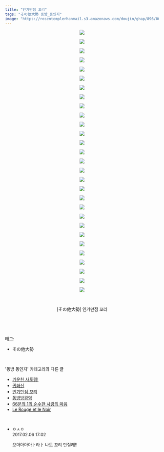 ```yaml
---
title: "인기만점 꼬리"
tags: "その他大勢 동방_동인지"
image: "https://rosentemplerhanmail.s3.amazonaws.com/doujin/ghap/896/001.jpg"
---
```

<div class="article">
<p style="text-align: center; clear: none; float: none;"><img src="{{ site.imgserver11 }}/ghap/896/001.jpg"/></p>
<p style="text-align: center; clear: none; float: none;"><img src="{{ site.imgserver11 }}/ghap/896/002.jpg"/></p>
<p style="text-align: center; clear: none; float: none;"><img src="{{ site.imgserver11 }}/ghap/896/003.jpg"/></p>
<p style="text-align: center; clear: none; float: none;"><img src="{{ site.imgserver11 }}/ghap/896/004.jpg"/></p>
<p style="text-align: center; clear: none; float: none;"><img src="{{ site.imgserver11 }}/ghap/896/005.jpg"/></p>
<p style="text-align: center; clear: none; float: none;"><img src="{{ site.imgserver11 }}/ghap/896/006.jpg"/></p>
<p style="text-align: center; clear: none; float: none;"><img src="{{ site.imgserver11 }}/ghap/896/007.jpg"/></p>
<p style="text-align: center; clear: none; float: none;"><img src="{{ site.imgserver11 }}/ghap/896/008.jpg"/></p>
<p style="text-align: center; clear: none; float: none;"><img src="{{ site.imgserver11 }}/ghap/896/009.jpg"/></p>
<p style="text-align: center; clear: none; float: none;"><img src="{{ site.imgserver11 }}/ghap/896/010.jpg"/></p>
<p style="text-align: center; clear: none; float: none;"><img src="{{ site.imgserver11 }}/ghap/896/011.jpg"/></p>
<p style="text-align: center; clear: none; float: none;"><img src="{{ site.imgserver11 }}/ghap/896/012.jpg"/></p>
<p style="text-align: center; clear: none; float: none;"><img src="{{ site.imgserver11 }}/ghap/896/013.jpg"/></p>
<p style="text-align: center; clear: none; float: none;"><img src="{{ site.imgserver11 }}/ghap/896/014.jpg"/></p>
<p style="text-align: center; clear: none; float: none;"><img src="{{ site.imgserver11 }}/ghap/896/015.jpg"/></p>
<p style="text-align: center; clear: none; float: none;"><img src="{{ site.imgserver11 }}/ghap/896/016.jpg"/></p>
<p style="text-align: center; clear: none; float: none;"><img src="{{ site.imgserver11 }}/ghap/896/017.jpg"/></p>
<p style="text-align: center; clear: none; float: none;"><img src="{{ site.imgserver11 }}/ghap/896/018.jpg"/></p>
<p style="text-align: center; clear: none; float: none;"><img src="{{ site.imgserver11 }}/ghap/896/019.jpg"/></p>
<p style="text-align: center; clear: none; float: none;"><img src="{{ site.imgserver11 }}/ghap/896/020.jpg"/></p>
<p style="text-align: center; clear: none; float: none;"><img src="{{ site.imgserver11 }}/ghap/896/021.jpg"/></p>
<p style="text-align: center; clear: none; float: none;"><img src="{{ site.imgserver11 }}/ghap/896/022.jpg"/></p>
<p style="text-align: center; clear: none; float: none;"><img src="{{ site.imgserver11 }}/ghap/896/023.jpg"/></p>
<p style="text-align: center; clear: none; float: none;"><img src="{{ site.imgserver11 }}/ghap/896/024.jpg"/></p>
<p style="text-align: center; clear: none; float: none;"><img src="{{ site.imgserver11 }}/ghap/896/025.jpg"/></p>
<p style="text-align: center; clear: none; float: none;"><img src="{{ site.imgserver11 }}/ghap/896/026.jpg"/></p>
<p style="text-align: center; clear: none; float: none;"><img src="{{ site.imgserver11 }}/ghap/896/027.jpg"/></p>
<p style="text-align: center; clear: none; float: none;"><img src="{{ site.imgserver11 }}/ghap/896/028.jpg"/></p>
<p style="text-align: center; clear: none; float: none;"><img src="{{ site.imgserver11 }}/ghap/896/029.jpg"/></p>
<p style="text-align: center; clear: none; float: none;"><br/></p>
<p style="text-align: center; clear: none; float: none;">[その他大勢] 인기만점 꼬리</p>
<p><br/></p>
</div><br/>
<div class="tagTrail">
<p>태그: </p>
<ul>
<li>その他大勢</li>
</ul>
</div><br/>
<div class="another">
<p>'동방 동인지' 카테고리의 다른 글</p>
<ul>
<li><a href="/ghap_898">기운찬 사토링!</a></li>
<li><a href="/ghap_897">귀화신</a></li>
<li><a href="/ghap_896">인기만점 꼬리</a></li>
<li><a href="/ghap_895">동방방광염</a></li>
<li><a href="/ghap_894">66분의 1의 순수한 사랑의 마음</a></li>
<li><a href="/ghap_893">Le Rouge et le Noir</a></li>
</ul>
</div><br/>
<div class="cb_module cb_fluid">
<div class="cb_wrt cb_profile">
<div class="comment">
<ul>
<li class="cb_thumb_off" id="comment14908515">
<div class="cb_comment_area">
<div class="cb_info_area">
<div class="cb_section">
<span class="cb_nick_name">ㅇㅅㅇ</span>
</div>
<div class="cb_section">
<span class="cb_date">2017.02.06 17:02 </span>
</div>
</div>
<div class="cb_dsc_comment">
<p class="cb_dsc">
											으아아아아ㅏ라ㅏ 나도 꼬리 만질래!!
										</p>
</div>
</div></li>
</ul>
</div>
</div><!-- commentList close -->
</div><br/>
